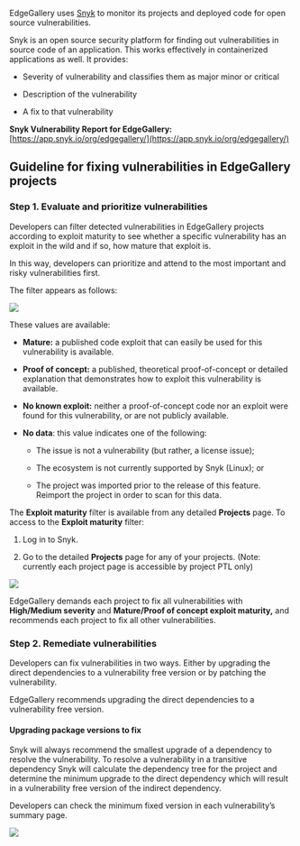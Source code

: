 EdgeGallery uses [Snyk](https://snyk.io/product/) to monitor its projects and deployed code for open source vulnerabilities.

Snyk is an open source security platform for finding out vulnerabilities in source code of an application. This works effectively in containerized applications as well. It provides:

*   Severity of vulnerability and classifies them as major minor or critical

*   Description of the vulnerability

*   A fix to that vulnerability

**Snyk Vulnerability Report for EdgeGallery:** [https://app.snyk.io/org/edgegallery/](https://app.snyk.io/org/edgegallery/)

Guideline for fixing vulnerabilities in EdgeGallery projects
------------------------------------------------------------

### Step 1. Evaluate and prioritize vulnerabilities

Developers can filter detected vulnerabilities in EdgeGallery projects according to exploit maturity to see whether a specific vulnerability has an exploit in the wild and if so, how mature that exploit is.

In this way, developers can prioritize and attend to the most important and risky vulnerabilities first.

The filter appears as follows:

![](https://edgegallery.atlassian.net/wiki/download/attachments/363979/uuid-f0f1776f-26b7-09f6-99f7-db2d9df85b5e-en.png?api=v2)

These values are available:

*   **Mature:** a published code exploit that can easily be used for this vulnerability is available.

*   **Proof of concept:** a published, theoretical proof-of-concept or detailed explanation that demonstrates how to exploit this vulnerability is available.

*   **No known exploit:** neither a proof-of-concept code nor an exploit were found for this vulnerability, or are not publicly available.

*   **No data**: this value indicates one of the following:

    *   The issue is not a vulnerability (but rather, a license issue);

    *   The ecosystem is not currently supported by Snyk (Linux); or

    *   The project was imported prior to the release of this feature. Reimport the project in order to scan for this data.

The **Exploit maturity** filter is available from any detailed **Projects** page. To access to the **Exploit maturity** filter:

1.  Log in to Snyk.

2.  Go to the detailed **Projects** page for any of your projects. (Note: currently each project page is accessible by project PTL only)

![](https://edgegallery.atlassian.net/wiki/download/attachments/363979/uuid-414712da-c99d-1416-4948-e5859438d11d-en.gif?api=v2)

EdgeGallery demands each project to fix all vulnerabilities with **High/Medium severity** and **Mature/Proof of concept exploit maturity,** and recommends each project to fix all other vulnerabilities.

### Step 2. Remediate vulnerabilities

Developers can fix vulnerabilities in two ways. Either by upgrading the direct dependencies to a vulnerability free version or by patching the vulnerability.

EdgeGallery recommends upgrading the direct dependencies to a vulnerability free version.

#### Upgrading package versions to fix

Snyk will always recommend the smallest upgrade of a dependency to resolve the vulnerability. To resolve a vulnerability in a transitive dependency Snyk will calculate the dependency tree for the project and determine the minimum upgrade to the direct dependency which will result in a vulnerability free version of the indirect dependency.

Developers can check the minimum fixed version in each vulnerability’s summary page.

![](https://edgegallery.atlassian.net/wiki/download/attachments/363979/Snipaste_2020-03-04_10-33-26.png?api=v2)